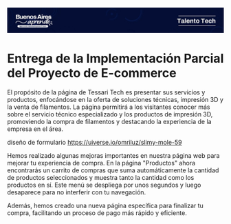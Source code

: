 ![Logo](https://github.com/talentotech-ba/recursos/blob/0dea22ffba99ff1e32e0c6e4d51f738816e7afa5/tt-banner.jpg?raw=true)
# Entrega de la Implementación Parcial del Proyecto de E-commerce

El propósito de la página de Tessari Tech es presentar sus servicios y productos, enfocándose en la oferta de soluciones técnicas, impresión 3D y la venta de filamentos. La página permitirá a los visitantes conocer más sobre el servicio técnico especializado y los productos de impresión 3D, promoviendo la compra de filamentos y destacando la experiencia de la empresa en el área.

diseño de formulario
https://uiverse.io/omriluz/slimy-mole-59

Hemos realizado algunas mejoras importantes en nuestra página web para mejorar tu experiencia de compra. En la página "Productos" ahora encontrarás un carrito de compras que suma automáticamente la cantidad de productos seleccionados y muestra tanto la cantidad como los productos en sí. Este menú se despliega por unos segundos y luego desaparece para no interferir con tu navegación.

Además, hemos creado una nueva página específica para finalizar tu compra, facilitando un proceso de pago más rápido y eficiente.
